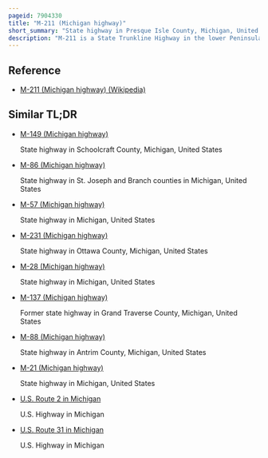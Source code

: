 ```yaml
---
pageid: 7904330
title: "M-211 (Michigan highway)"
short_summary: "State highway in Presque Isle County, Michigan, United States"
description: "M-211 is a State Trunkline Highway in the lower Peninsula of Michigan that connects onaway Community with onaway State Park. The Highway runs along the 5 through Farmland and Forest. 174-mile Route to the Park. The Trunkline was originally named M-95 from 1919 until 1934. In that Year the Designation was moved to a different Highway in the upper Peninsula and the Connector for the State Park received the current Number. The Highway was last modified by 1960 when Paving was completed."
---
```


## Reference

- [M-211 (Michigan highway) (Wikipedia)](https://en.wikipedia.org/?curid=7904330)

## Similar TL;DR

- [M-149 (Michigan highway)](/tldr/en/m-149-michigan-highway)

  State highway in Schoolcraft County, Michigan, United States

- [M-86 (Michigan highway)](/tldr/en/m-86-michigan-highway)

  State highway in St. Joseph and Branch counties in Michigan, United States

- [M-57 (Michigan highway)](/tldr/en/m-57-michigan-highway)

  State highway in Michigan, United States

- [M-231 (Michigan highway)](/tldr/en/m-231-michigan-highway)

  State highway in Ottawa County, Michigan, United States

- [M-28 (Michigan highway)](/tldr/en/m-28-michigan-highway)

  State highway in Michigan, United States

- [M-137 (Michigan highway)](/tldr/en/m-137-michigan-highway)

  Former state highway in Grand Traverse County, Michigan, United States

- [M-88 (Michigan highway)](/tldr/en/m-88-michigan-highway)

  State highway in Antrim County, Michigan, United States

- [M-21 (Michigan highway)](/tldr/en/m-21-michigan-highway)

  State highway in Michigan, United States

- [U.S. Route 2 in Michigan](/tldr/en/us-route-2-in-michigan)

  U.S. Highway in Michigan

- [U.S. Route 31 in Michigan](/tldr/en/us-route-31-in-michigan)

  U.S. Highway in Michigan
